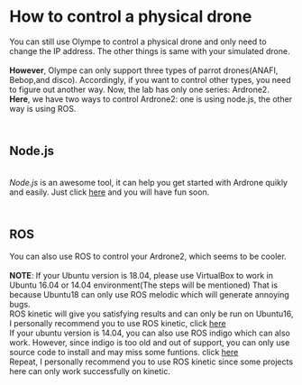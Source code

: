 How to control a physical drone
==============================
You can still use Olympe to control a physical drone and only need to change the IP address. The other things is same with your simulated drone.
<br>
<br> **However**, Olympe can only support three types of parrot drones(ANAFI, Bebop,and disco). Accordingly, if you want to control other types, you need to figure out another way.
Now, the lab has only one series: Ardrone2.
<br> **Here**, we have two ways to control Ardrone2: one is using node.js, the other way is using ROS.

<br> Node.js
----------------------
<br> _Node.js_ is an awesome tool, it can help you get started with Ardrone quikly and easily. Just click [here](https://github.com/Shicheng-Liu/parrot_PSU/tree/master/control%20a%20physical%20drone/Node.js) and you will have fun soon.

<br> ROS
------------
You can also use ROS to control your Ardrone2, which seems to be cooler. 
<br>
<br>  **NOTE**: If your Ubuntu version is 18.04, please use VirtualBox to work in Ubuntu 16.04 or 14.04 environment(The steps will be mentioned)
That is because Ubuntu18 can only use ROS melodic which will generate annoying bugs. 
<br> ROS kinetic will give you satisfying results and can only be run on Ubuntu16, I personally recommend you to use ROS kinetic, click [here]()
<br> If your ubuntu version is 14.04, you can also use ROS indigo which can also work. However, since indigo is too old and out of support, you can only use source code to install and may miss some funtions. click [here](https://github.com/Shicheng-Liu/parrot_PSU/tree/master/control%20a%20physical%20drone/indigo) 
<br> Repeat, I personally recommend you to use ROS kinetic since some projects here can only work successfully on kinetic.
